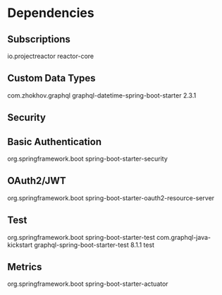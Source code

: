 # Dependencies 

## Subscriptions 

<dependency>
		<groupId>io.projectreactor</groupId>
		<artifactId>reactor-core</artifactId>
</dependency>


## Custom Data Types  
<dependency>
		<groupId>com.zhokhov.graphql</groupId>
		<artifactId>graphql-datetime-spring-boot-starter</artifactId>
		<version>2.3.1</version>
</dependency>


## Security 

## Basic Authentication 

<dependency>
	<groupId>org.springframework.boot</groupId>
	<artifactId>spring-boot-starter-security</artifactId>
</dependency>


## OAuth2/JWT
<dependency>
	<groupId>org.springframework.boot</groupId>
	<artifactId>spring-boot-starter-oauth2-resource-server</artifactId>
</dependency>

## Test

<dependency>
    <groupId>org.springframework.boot</groupId>
	<artifactId>spring-boot-starter-test</artifactId>
			
</dependency>

<dependency>
	<groupId>com.graphql-java-kickstart</groupId>
	<artifactId>graphql-spring-boot-starter-test</artifactId>
	<version>8.1.1</version>
	<scope>test</scope>
</dependency>

## Metrics

<dependency>
	<groupId>org.springframework.boot</groupId>
	<artifactId>spring-boot-starter-actuator</artifactId>
</dependency>


